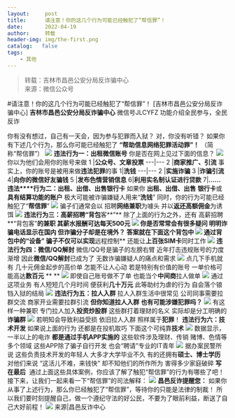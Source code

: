 ```yaml
---
layout:     post
title:      请注意！你的这几个行为可能已经触犯了“帮信罪”！
date:       2022-04-19
author:     转载
header-img: img/the-first.png
catalog:   false
tags:
    - 其他
---
```


<blockquote><p>转载：吉林市昌邑公安分局反诈骗中心<br>
来源：微信公众号</p></blockquote>

#请注意！你的这几个行为可能已经触犯了“帮信罪”！
[吉林市昌邑公安分局反诈骗中心]
**吉林市昌邑公安分局反诈骗中心**
微信号JLCYFZ
功能介绍全民参与，全民反诈

你有没有想过，自己有一天会，因为参与犯罪而入狱？
对，你没有听错？
如果你有下述几个行为，那么你可能已经触犯了
**“帮助信息网络犯罪活动罪”！**
（简称“帮信罪”）
![]({{site.baseurl}}/postimg/7f48KExj8S7qoniaJicic8ybTGQknx3xlibVdDwkGgnN4nSon5AACMFogg26BVr9L2WlEBian5U4mKD0Z2icH8fGnyKw.jpeg)
**违法行为一：出租微信账号**
你是否在网上见过下面的信息？
![]({{site.baseurl}}/postimg/7f48KExj8S7qoniaJicic8ybTGQknx3xlibV8DyeE3xZAmaDjKXyZfdic851tf1cMDY2RH1uWCAsmzCL5EichCdWhbdA.jpeg)
你以为他们会用你的账号来做
1
|**公众号、文章投票**
---|---
2
|**商家推广、引流**
事实上，你的账号是被用来做**违法犯罪**的事
1|**洗钱**
---|---
2
|**实施诈骗**
3
|**诈骗引流**
4|**向你的微信好友骗钱**
5
|**发布色情营销信息**
6|**利用实名制认证进行贷款**
7|**......**
**违法****行为二：出租、出借、出售银行卡**
如果你
**出租、出借、出售**
**银行卡**或**具有结算功能的账户**
极大可能被诈骗嫌疑人用来“**洗钱**”
同时，你的行为可能已经触犯了“**帮信罪**”
![]({{site.baseurl}}/postimg/7f48KExj8S7qoniaJicic8ybTGQknx3xlibVIXAPtuiaJOAKCibHgh9JsrNe7QLblY5uNII60icvJEg2RRIicak0urpYmg.jpeg)
骗子们通常会以
招聘**网络兼职**为噱头
并以**返还高额佣金**为诱饵
![]({{site.baseurl}}/postimg/7f48KExj8S7qoniaJicic8ybTGQknx3xlibV4KYYzRb6LBR6znXDgmDoSXrvTd4wo0QuOvibeaicb881z3wrOQde5N6g.jpeg)
**违法行为三：高薪招聘“背包**客**”**
除了上面的行为之外，还有
高薪招聘**“背包客”**的兼职
其薪水报酬可达每天500元
![]({{site.baseurl}}/postimg/7f48KExj8S7qoniaJicic8ybTGQknx3xlibV0gtqPEjZgVC00fHJdjvwZIQDc48D0MVGvEVRufwuCq0haialkTpWajQ.jpeg)
你是否常常会有很多疑问
明明诈骗电话显示在国内
但诈骗分子却是在境外？
答案就在下面这个背包中
![]({{site.baseurl}}/postimg/7f48KExj8S7qoniaJicic8ybTGQknx3xlibVaDiaicCnKgSNxcXfPzzjrRZLCWduV0FRZtmUxiarfEY0cK1yF2peaf5XA.png)
通过背包中的“设备”
骗子不仅可以实现**远程控制**
还能让**上百张SIM卡**同时工作
![]({{site.baseurl}}/postimg/yZabJ61yIHw7dZnia0oqsEGsHicicu2bOTxu0DIhd80MByrJ13sm2PJAjHgG6Rzs3zk8UTWGCAvmJj4QEUUayxGgQ.gif)
**违法行为四：微信/QQ解封**
微信/QQ号是骗子的左膀右臂
近年打击违规账号的力度渐增
因此**微信/QQ解封**已成为了
无数诈骗嫌疑人的痛点和需求
![]({{site.baseurl}}/postimg/7f48KExj8S7qoniaJicic8ybTGQknx3xlibVs3rLCWobTchreFc7WtWSEdWyA7fD1QicHJMGHUed3c66fFnyJ5mic4Tg.jpeg)
点几下手机就有
几十元佣金起步的高价单
怎能不让人心动
若是特别有价值的账号
一单价格可能高达**数百元**
**
**
![]({{site.baseurl}}/postimg/7f48KExj8S7qoniaJicic8ybTGQknx3xlibV5rqPqcXn4rFxOEK3kicYCLyVTp5ibhRiabicoB5GdQLAbdDjlMaTCPibgnw.jpeg)
即使自己账号做不了单
也能当个**中间商**拉人做单
![]({{site.baseurl}}/postimg/7f48KExj8S7qoniaJicic8ybTGQknx3xlibVNVibeXFVUdicDQ5BVLb2vYTHBZEj2vTWzMCUR0Az6TEaFcgmyvAx9Mkg.jpeg)
通过这项业务
有人短短几个月时间
便获利**几十万元**
此等助纣为虐的行为
自会落个锒铛入狱的结局
![]({{site.baseurl}}/postimg/7f48KExj8S7qoniaJicic8ybTGQknx3xlibVbM8wUv8gmpSBBX1UNfDuO0ib9cq2c206II4eXwZDZIxj6A1zSBqgPsg.jpeg)
**违法行为五：拉人入群**
拉人入群生活中很常见
公司同事需要拉群交流
商家开业需要拉群引流
**但你知道拉人入群**
**也有可能涉嫌犯罪吗？**
![]({{site.baseurl}}/postimg/7f48KExj8S7qoniaJicic8ybTGQknx3xlibVGbSyPRrwxvJbgoCHBdmoyO8FPhXXzjHyygIlBYEBMR7HdSEQCwONxQ.jpeg)
有这样一种兼职
专门拉人加入**投资炒股群**
这些群打着理财的名义
实际却是分工明确的**诈骗群**
![]({{site.baseurl}}/postimg/7f48KExj8S7qoniaJicic8ybTGQknx3xlibVOC7IvLYyvEQMQNyG2fibmvCkPoGUT87mbEToujNjuzM7qPxnatOG4gA.jpeg)
若明知会导致利益受损
依旧拉人入群
照样属于**犯罪**！
**违法行为六：技术开发**
如果说上面的行为
还都是在投机取巧
下面这个可纯靠**技术**
![]({{site.baseurl}}/postimg/7f48KExj8S7qoniaJicic8ybTGQknx3xlibVswfWbPpus1KhCibQ17nIKnHYL0bj0sQvOHT4tg3icDqq7GdZsSgibNicUA.jpeg)
数据显示，一半以上的电诈
**都是通过手机APP实施的**
这些软件涉及理财、传销
赌博、色情等多个领域
这些APP除了骗子自行开发
也会“聘请”专业的IT青年
![]({{site.baseurl}}/postimg/7f48KExj8S7qoniaJicic8ybTGQknx3xlibVlcEwMZWI2W3FnPgr64BTKKcTjVkc1TZGX3QDnicEtjyIkpZPibRsibhFQ.jpeg)
据办案民警所说
这些负责技术开发的年轻人
大多才大学毕业不久
有的还拥有**硕士、博士学历**
对他们来说
“这活儿不难，来钱快”
却不知他们的所作所为
害得多少家庭破碎
**写在最后**
‍‍‍‍‍‍‍‍‍‍‍‍‍‍‍‍‍‍‍‍‍‍‍
通过上面这些具体案例，你应该了解了触犯“帮信罪”的行为有哪些了吧！接下来，让我们一起来看一下“帮信罪”的司法解释：
![]({{site.baseurl}}/postimg/7f48KExj8S7qoniaJicic8ybTGQknx3xlibVjtOQ1rticJPTcqHfM41jzdH2csvLy39iaEIowdtRVz3anQ8nxvQkn6yw.jpeg)
**昌邑反诈提醒您：**
如果你从事了上述行为，那么你已经触犯了“帮信罪”，等待你的只能是法律的制裁！
所以我们要时刻提醒自己，做一个遵纪守法的好公民，不要为了眼前利益，断送了自己大好前程！
![]({{site.baseurl}}/postimg/7f48KExj8S5r2SoPGyAOBicw10ceBIVvVyAZKyXZwOMhprgf3NnMPSWTyzkYmZdk4yWdHpCzz9cCQXib3ubBvAOA.jpeg)
来源|昌邑反诈中心
